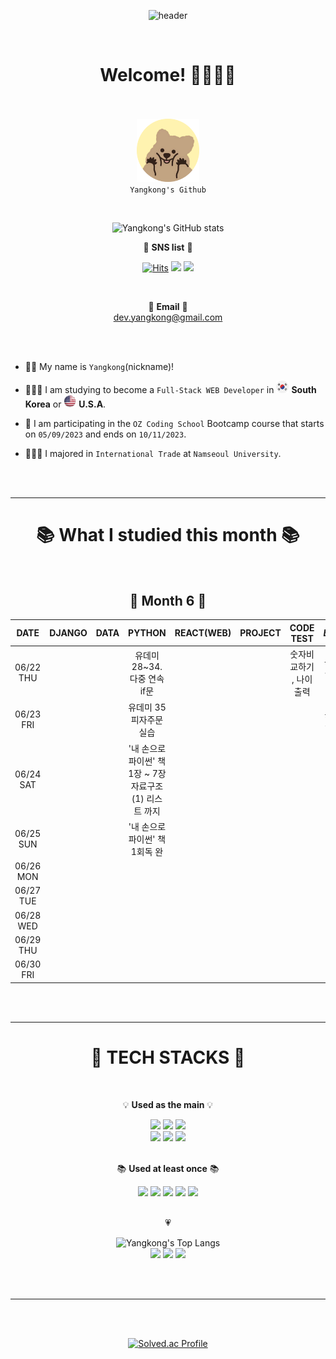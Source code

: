 <div align="center">

![header](https://capsule-render.vercel.app/api?type=rounded&text=DEV-Yangkong&fontColor=000000&color=fff3b0&height=150&animation=blinking)

</div>

<br/>

<div align=center>
  <h1>Welcome! 👋🏻👋🏻</h1>

<br/><br/>
<img src="quoaka_circle.png" width="20%" height="10%"/>
<br/>
`Yangkong's Github`

</div>

<br/>

<div align=center>

![Yangkong's GitHub stats](https://github-readme-stats.vercel.app/api?username=DEV-Yangkong&show_icons=true&theme=radical&count_private=true)

&#128172; <b>SNS list</b> &#128172;

[![Hits](https://hits.seeyoufarm.com/api/count/incr/badge.svg?url=https%3A%2F%2Fgithub.com%2FDEV-YangKong&count_bg=%23ef476f&title_bg=%23555555&icon=github.svg&icon_color=%23ef476f&title=hits&edge_flat=false)](https://hits.seeyoufarm.com)
<a href="https://dev-yangkong.tistory.com/" target="_blank"><img src="https://img.shields.io/badge/Tech Blog-ffd166?style=flat-square&logo=GitHub Sponsors&logoColor=white&link=https://dev-yangkong.tistory.com/"/></a>
<a href="https://www.instagram.com/dev.yangkong/" target="_blank"><img src="https://img.shields.io/badge/Instagram-06d6a0?style=flat-square&logo=Instagram&logoColor=white"/></a>

<br/>

&#128140; <b>Email</b> &#128140;<br/>
dev.yangkong@gmail.com

</div>

<br/><br/>

- 👩🏻 My name is `Yangkong`(nickname)!

- 👩🏻‍💻 I am studying to become a `Full-Stack WEB Developer` in <img src="south-korea.png" width="20"/> <b>South Korea</b> or <img src="USA.png" width="20"/> <b>U.S.A</b>.

- 📖 I am participating in the `OZ Coding School` Bootcamp course that starts on `05/09/2023` and ends on `10/11/2023`.

- 👩🏻‍🎓 I majored in `International Trade` at `Namseoul University`.

<br/><br/>

---

<div align=center><h1>📚 What I studied this month 📚</h1></div>
<br/>

<div align=center>
  
<h2>📅 Month 6 📅</h2>

|   DATE    | DJANGO | DATA |                           PYTHON                           | REACT(WEB) | PROJECT |        CODE TEST        |    _ETC_     |
| :-------: | :----: | :--: | :-----------------------------------: | :--------: | :-----: | :---------------------: | :----------: |
| 06/22 THU |        |      | 유데미 28~34. 다중 연속 if문 |            |         | 숫자비교하기 , 나이출력 | _파이썬집중_ |
| 06/23 FRI |        |      | 유데미 35 피자주문실습 |            |         |                         |  _환경설정_  |
| 06/24 SAT |        |      | '내 손으로 파이썬' 책 1장 ~ 7장 자료구조 (1) 리스트 까지 |            |         |                         |              |
| 06/25 SUN |        |      |   '내 손으로 파이썬' 책 1회독 완                                                         |            |         |                         |              |
| 06/26 MON |        |      |                                                            |            |         |                         |              |
| 06/27 TUE |        |      |                                                            |            |         |                         |              |
| 06/28 WED |        |      |                                                            |            |         |                         |              |
| 06/29 THU |        |      |                                                            |            |         |                         |              |
| 06/30 FRI |        |      |                                                            |            |         |                         |              |

</div align=center>

<br/><br/>

---

<div align=center><h1>&#128279; TECH STACKS &#128279;</h1></div>

<br/>

<div align=center>

&#128161; <strong>Used as the main</strong> &#128161;

<div>
  <img src="https://img.shields.io/badge/HTML5-E34F26?style=for-the-badge&logo=HTML5&logoColor=white"> 
  <img src="https://img.shields.io/badge/CSS3-1572B6?style=for-the-badge&logo=CSS3&logoColor=white">
  <img src="https://img.shields.io/badge/bootstrap-7952B3?style=for-the-badge&logo=bootstrap&logoColor=white">
  <br/>

  <img src="https://img.shields.io/badge/python-3776AB?style=for-the-badge&logo=python&logoColor=white">
  <img src="https://img.shields.io/badge/django-092E20?style=for-the-badge&logo=django&logoColor=white">
  <img src="https://img.shields.io/badge/javascript-F7DF1E?style=for-the-badge&logo=javascript&logoColor=black">
  </div>

<br/>

&#128218; <strong>Used at least once</strong> &#128218;

<div>
  <img src="https://img.shields.io/badge/react-61DAFB?style=for-the-badge&logo=react&logoColor=black">
  <img src="https://img.shields.io/badge/typescript-3178C6?style=for-the-badge&logo=typescript&logoColor=white">
  <img src="https://img.shields.io/badge/MongoDB-47A248?style=for-the-badge&logo=MongoDB&logoColor=white">
  <img src="https://img.shields.io/badge/vue.js-4FC08D?style=for-the-badge&logo=vue.js&logoColor=white">
  <img src="https://img.shields.io/badge/node.js-339933?style=for-the-badge&logo=Node.js&logoColor=white">
</div>

<br/>

&#128151;

<div>
  
![Yangkong's Top Langs](https://github-readme-stats.vercel.app/api/top-langs/?username=DEV-Yangkong&layout=compact&theme=radical)
<br/>
  <a href="https://dev-yangkong.tistory.com/" target="_blank"><img src="https://img.shields.io/badge/Tistory-ffd166?style=for-the-badge&logo=tistory&logoColor=white&link=https://dev-yangkong.tistory.com/"/></a>
  <a href="https://github.com/DEV-Yangkong" target="_blank"><img src="https://img.shields.io/badge/github-cdb4db?style=for-the-badge&logo=github&logoColor=white&link=https://github.com/DEV-Yangkong"></a>
  <img src="https://img.shields.io/badge/git-F05032?style=for-the-badge&logo=git&logoColor=white">
</div>

<br/><br/>

---

<br/><br/>

<div align=center>

[![Solved.ac Profile](http://mazassumnida.wtf/api/v2/generate_badge?boj=dev_yangkong)](https://solved.ac/dev_yangkong/)

</div align=center>

<br/><br/>
